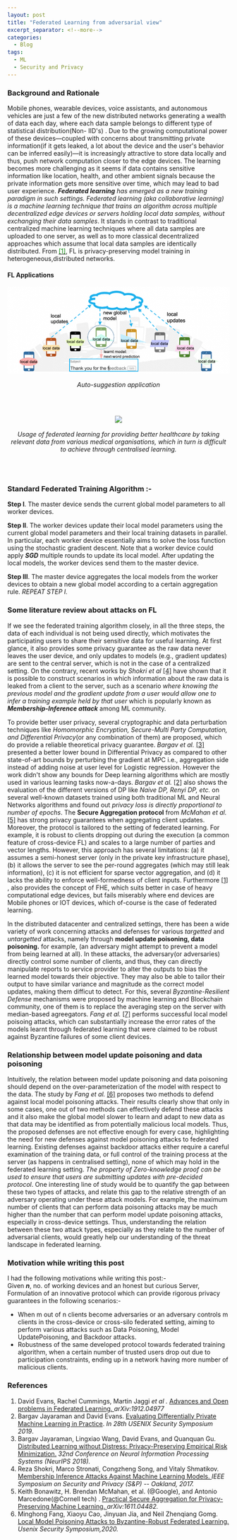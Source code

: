 ```yaml
---
layout: post
title: "Federated Learning from adversarial view"
excerpt_separator: <!--more-->
categories:
  - Blog
tags:
  - ML
  - Security and Privacy
---
```


<!--
---
layout: post
title:  "Federated Learning from adversarial view"
date:   2019-10-24 11:20:55 +0530
tags: federated learning
---
-->


### Background and Rationale
Mobile phones, wearable devices, voice assistants, and autonomous vehicles are just a few of the new
distributed networks generating a wealth of data each day, where each data sample belongs to different type of statistical distribution(Non- IID's) . Due to the growing computational power of these devices—coupled with concerns about transmitting private information(if it gets leaked, a lot about the device and the user's behavior can be inferred easily)—it is increasingly attractive to store data locally and thus, push network computation closer to the edge devices. The learning becomes more challenging as it seems if data contains sensitive information like location, health, and other ambient signals because the private information gets more sensitive over time, which may lead to bad user experience. __*Federated learning*__ _has emerged as a new training paradigm in such settings. Federated learning (aka collaborative learning) is a machine learning technique that trains an algorithm across multiple decentralized edge devices or servers holding local data samples, without exchanging their data samples_. It stands in contrast to traditional centralized machine learning techniques where all data samples are uploaded to one server, as well as to more classical decentralized approaches which assume that local data samples are identically distributed. From [<span style="color:green">[1]</span>](#references), FL is privacy-preserving model training in heterogeneous,distributed networks.

#### FL Applications
<p align="center">
<img src="../assets/Blog/FL/fl_introduction.png"/>
</p>
<p align="center"><i>Auto-suggestion application</i></p>
<br/><br />
<p align="center">
<img src="{ site.url }}/assets/Blog/FL/fl_medical.png"/>
</p>
<p align="center"><i>Usage of federated learning for providing better healthcare by taking relevant data from various medical organisations, which in turn is difficult to achieve through centralised learning.</i></p>
<br /><br />


### Standard Federated Training Algorithm :-
__Step I__. The master device sends the current global model parameters to all worker devices.

**Step II**. The worker devices update their local model parameters using the current global model parameters and their local training datasets in parallel. In particular, each worker device essentially aims to solve the loss function using the stochastic gradient descent. Note that a worker device could apply __*SGD*__ multiple rounds to update its local model. After updating the local models, the worker devices send them to the master device.

**Step III**. The master device aggregates the local models from the worker devices to obtain a new global model according to a certain aggregation rule. *REPEAT STEP I.*

### Some literature review about attacks on FL
If we see the federated training algorithm closely, in all the three steps, the data of each individual is not being used directly, which motivates the participating users to share their sensitive data for useful learning. At first glance, it also provides some privacy guarantee as the raw data never leaves the user device, and only updates to models (e.g., gradient updates) are sent to the central server, which is not in the case of a centralized setting. On the contrary,  recent works by *Shokri et al* <span style="color:green">[[4]](#references)</span> have shown that it is possible to construct scenarios in which information about the raw data is leaked from a client to the server, such as a scenario *where knowing the previous model and the gradient update from a user would allow one to infer a training example held by that user* which is popularly known as __*Membership-Inference attack*__ among ML community.

To provide better user privacy, several cryptographic and data perturbation techniques like 
*Homomorphic Encryption, Secure-Multi Party Computation, and Differential Privacy*(or any combination of them) are proposed, which do provide a reliable theoretical privacy guarantee. *Bargav et al.* <span style="color:green">[[3]](#references)</span>  presented a better lower bound in Differential Privacy as compared to other state-of-art bounds by perturbing the gradient at MPC i.e., aggregation side instead of adding noise at user level for Logistic regression. However the work didn't show any bounds for Deep learning algorithms which are mostly used in various learning tasks now-a-days. *Bargav et al.* <span style="color:green">[[2]](#references)</span> also shows the evaluation of the different versions of DP like *Naive DP, Renyi DP, etc.* on several well-known datasets trained using both traditional ML and Neural Networks algorithms and found out *privacy loss is directly proportional to number of epochs*. The __Secure Aggregation protocol__ from *McMahan et al.* <span style="color:green">[[5]](#references)</span> has strong privacy guarantees when aggregating client updates. Moreover, the protocol is tailored to the setting of federated learning. For example,
it is robust to clients dropping out during the execution (a common feature of cross-device FL) and scales to
a large number of parties and vector lengths. However, this approach has several limitations: (a) it assumes a
semi-honest server (only in the private key infrastructure phase), (b) it allows the server to see the per-round
aggregates (which may still leak information), (c) it is not efficient for sparse vector aggregation, and (d)
it lacks the ability to enforce well-formedness of client inputs. Furthermore <span style="color:green">[[1]](#references)</span> , also provides the concept of FHE, which suits better in case of heavy computational edge devices, but fails miserably where end devices are Mobile phones or IOT devices, which of-course is the case of federated learning.

In the distributed datacenter and centralized settings, there has been a wide variety of work concerning
attacks and defenses for various *targetted* and *untargetted* attacks, namely through __model update poisoning, data poisoning.__ for example, (an adversary might attempt to prevent a model from being learned at all). In these attacks, the adversary(or adversaries) directly control some number of clients, and thus, they can directly manipulate reports to service provider to alter the outputs to bias the learned model towards their objective. They may also be able to tailor their output to have similar variance and magnitude as the correct model updates, making them difficut to detect. For this, several *Byzantine-Resilient Defense* mechanisms were proposed by machine learning and Blockchain community, one of them is to replace the averaging step on the server with median-based agreegators. *Fang et al.* <span style="color:green">[[7]](#references)</span> performs successful local model poisoing attacks, which can substantially increase the error rates
of the models learnt through federated learning that
were claimed to be robust against Byzantine failures of some
client devices. 
### Relationship between model update poisoning and data poisoning
Intuitively, the relation between model update poisoning and data poisoning
should depend on the over-parameterization of the model with respect to the data. The study by *Fang et al.* <span style="color:green">[[6]](#references)</span> proposes two methods to defend against local model poisoning attacks. Their results clearly show that only in some cases, one out of two methods can effectively
defend these attacks and it also make the global model slower to learn
and adapt to new data as that data may be identified as from
potentially malicious local models. Thus, the proposed defenses are not effective enough for every case, highlighting the need for
new defenses against model poisoning attacks to
federated learning. Existing defenses against backdoor attacks either require a careful examination of the training data, or full control of the training process at the server (as happens in centralised setting), none of which may hold in the federated learning setting. *The property of Zero-knowledge proof can be used to ensure that users are submitting updates with pre-decided protocol*. One interesting line of study would be to quantify the gap between these two types of attacks, and relate
this gap to the relative strength of an adversary operating under these attack models. For example, the maximum number of clients that can
perform data poisoning attacks may be much higher than the number that can perform model update poisoning attacks, especially in cross-device settings. Thus, understanding the relation between these two attack
types, especially as they relate to the number of adversarial clients, would greatly help our understanding of
the threat landscape in federated learning.
### Motivation while writing this post
I had the following motivations while writing this post:-<br>
Given __*n*__, no. of working devices and an honest 
but curious Server, Formulation of an innovative protocol which can provide rigorous privacy guarantees in the following scenarios:-
- When m out of n clients become adversaries or an adversary controls m clients in the cross-device or cross-silo federated setting, aiming to perform various attacks such as Data Poisoning, Model UpdatePoisoning, and Backdoor attacks.
- Robustness of the same developed protocol towards federated training algorithm, when a certain number of trusted users drop out due to participation constraints, ending up in a network having more number of malicious clients.

### References
1. David Evans, Rachel Cummings, Martin Jaggi _et al ._  [ Advances and Open problems in Federated Learning. ](https://arxiv.org/pdf/1912.04977.pdf)*arXiv:1912.04977*
2. Bargav Jayaraman and David Evans. [Evaluating Differentially Private Machine Learning in Practice](https://arxiv.org/pdf/1902.08874.pdf).  _In 28th USENIX Security Symposium 2019_.
3. Bargav Jayaraman, Lingxiao Wang, David Evans, and Quanquan Gu. [Distributed Learning without Distress:
Privacy-Preserving Empirical Risk Minimization.](http://papers.nips.cc/paper/7871-distributed-learning-without-distress-privacy-preserving-empirical-risk-minimization.pdf) *32nd Conference on Neural Information Processing Systems (NeurIPS 2018).*
4. Reza Shokri, Marco Stronati, Congzheng Song, and Vitaly Shmatikov. [Membership Inference Attacks Against
Machine Learning Models. ](https://www.cs.cornell.edu/~shmat/shmat_oak17.pdf)*IEEE Symposium on Security and Privacy (S\&P) -- Oakland, 2017.*
5. Keith Bonawitz, H. Brendan McMahan, et al. (@Google), and Antonio Marcedone(@Cornell tech) . [Practical Secure Aggregation for Privacy-Preserving Machine Learning. ](https://eprint.iacr.org/2017/281.pdf)*arXiv:1611.04482.*
6. Minghong Fang, Xiaoyu Cao, Jinyuan Jia, and Neil Zhenqiang Gomg. [Local Model Poisoning Attacks to Byzantine-Robust Federated Learning. ](https://arxiv.org/pdf/1911.11815.pdf)*Usenix Security Symposium,2020.*